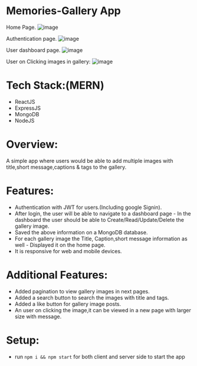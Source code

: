 # Memories-Gallery App

Home Page.
![image](https://user-images.githubusercontent.com/34540460/125733230-28f52632-11d3-4cc3-acfd-7d1b4b964459.png)

Authentication page.
![image](https://user-images.githubusercontent.com/34540460/125733187-dc2b35c8-19f4-4213-a15e-93e16ff39ac5.png)

User dashboard page.
![image](https://user-images.githubusercontent.com/34540460/125732419-485dedb5-7928-4cf8-bc66-569ed2f0bc8e.png)

User on Clicking images in gallery:
![image](https://user-images.githubusercontent.com/34540460/125733625-715ff782-81c1-415b-bce6-0dff2cf79c52.png)


# Tech Stack:(MERN)
- ReactJS 
- ExpressJS 
- MongoDB 
- NodeJS 
# Overview:
A simple app where users would be able to add multiple images with title,short message,captions & tags to the gallery. 
# Features:
- Authentication with JWT for users.(Including google Signin).
- After login, the user will be able to navigate to a dashboard page - In the dashboard the user should be able to 
  Create/Read/Update/Delete the gallery image.
- Saved the above information on a MongoDB database.
- For each gallery image the Title, Caption,short message information as well - Displayed it on the home page. 
- It is responsive for web and mobile devices.
# Additional Features:
- Added pagination to view gallery images in next pages.
- Added a search button to search the images with title and tags.
- Added a like button for gallery image posts. 
- An user on clicking the image,it can be viewed in a new page with larger size with message.

# Setup:
- run ```npm i && npm start``` for both client and server side to start the app
